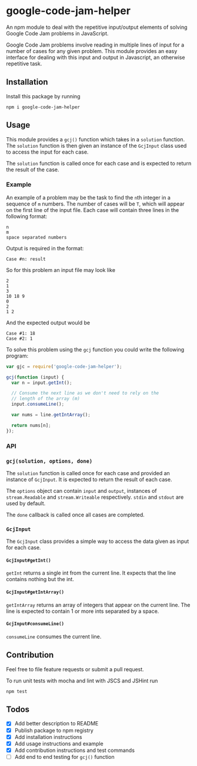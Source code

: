# google-code-jam-helper
An npm module to deal with the repetitive input/output elements of solving Google Code Jam problems in JavaScript.

Google Code Jam problems involve reading in multiple lines of input for a number of cases for any given problem. This module provides an easy interface for dealing with this input and output in Javascript, an otherwise repetitive task.

## Installation

Install this package by running

```
npm i google-code-jam-helper
```

## Usage

This module provides a `gcj()` function which takes in a `solution` function. The `solution` function is then given an instance of the `GcjInput` class used to access the input for each case.

The `solution` function is called once for each case and is expected to return the result of the case.

### Example

An example of a problem may be the task to find the `n`th integer in a sequence of `m` numbers. The number of cases will be `T`, which will appear on the first line of the input file. Each case will contain three lines in the following format:

```
n
m
space separated numbers
```

Output is required in the format:

```
Case #n: result
```

So for this problem an input file may look like

```
2
1
3
10 18 9
0
2
1 2
```

And the expected output would be

```
Case #1: 18
Case #2: 1
```

To solve this problem using the `gcj` function you could write the following program:

```javascript
var gjc = require('google-code-jam-helper');

gcj(function (input) {
  var n = input.getInt();

  // Consume the next line as we don't need to rely on the
  // length of the array (m)
  input.consumeLine();

  var nums = line.getIntArray();

  return nums[n];
});
```

### API

### `gcj(solution, options, done)`
The `solution` function is called once for each case and provided an instance of `GcjInput`. It is expected to return the result of each case.

The `options` object can contain `input` and `output`, instances of `stream.Readable` and `stream.Writeable` respectively. `stdin` and `stdout` are used by default.

The `done` callback is called once all cases are completed.

### `GcjInput`
The `GcjInput` class provides a simple way to access the data given as input for each case.

#### `GcjInput#getInt()`
`getInt` returns a single int from the current line.
It expects that the line contains nothing but the int.

#### `GcjInput#getIntArray()`
`getIntArray` returns an array of integers that appear on the current line.
The line is expected to contain 1 or more ints separated by a space.

#### `GcjInput#consumeLine()`
`consumeLine` consumes the current line.

## Contribution

Feel free to file feature requests or submit a pull request.

To run unit tests with mocha and lint with JSCS and JSHint run

```
npm test
```

## Todos
- [x] Add better description to README
- [x] Publish package to npm registry
- [x] Add installation instructions
- [x] Add usage instructions and example
- [x] Add contribution instructions and test commands
- [ ] Add end to end testing for `gcj()` function
